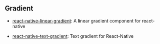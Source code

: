 ## Gradient

- [react-native-linear-gradient](https://github.com/react-native-community/react-native-linear-gradient): A linear gradient component for react-native

- [react-native-text-gradient](https://github.com/iyegoroff/react-native-text-gradient): Text gradient for React-Native
